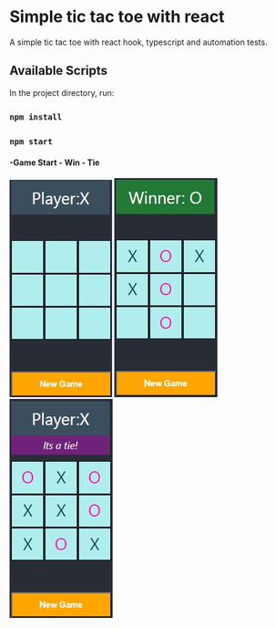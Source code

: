 # Simple tic tac toe with react

A simple tic tac toe with react hook, typescript and automation tests.


## Available Scripts

In the project directory, run:

### `npm install`
### `npm start`

#### -Game Start - Win - Tie
<p float=left>
<img src="https://github.com/athangk/my-tic-tac-toe/blob/main/Capture_1.JPG">
<img src="https://github.com/athangk/my-tic-tac-toe/blob/main/Capture2_Resized.JPG">
<img src="https://github.com/athangk/my-tic-tac-toe/blob/main/Capture3_Resized.JPG">
  </p>
